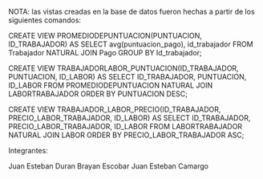 NOTA: las vistas creadas en la base de datos fueron hechas a partir de los siguientes comandos:

CREATE VIEW PROMEDIODEPUNTUACION(PUNTUACION, ID_TRABAJADOR) AS SELECT avg(puntuacion_pago), id_trabajador FROM Trabajador NATURAL JOIN Pago GROUP BY Id_trabajador;

CREATE VIEW TRABAJADORLABOR_PUNTUACION(ID_TRABAJADOR, PUNTUACION, ID_LABOR) AS SELECT ID_TRABAJADOR, PUNTUACION, ID_LABOR FROM PROMEDIODEPUNTUACION NATURAL JOIN LABORTRABAJADOR ORDER BY PUNTUACION DESC;

CREATE VIEW TRABAJADOR_LABOR_PRECIO(ID_TRABAJADOR, PRECIO_LABOR_TRABAJADOR, ID_LABOR) AS SELECT ID_TRABAJADOR, PRECIO_LABOR_TRABAJADOR, ID_LABOR FROM LABORTRABAJADOR NATURAL JOIN LABOR ORDER BY PRECIO_LABOR_TRABAJADOR ASC;


Integrantes:

Juan Esteban Duran
Brayan Escobar
Juan Esteban Camargo
